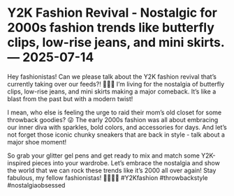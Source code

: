 # Y2K Fashion Revival - Nostalgic for 2000s fashion trends like butterfly clips, low-rise jeans, and mini skirts. — 2025-07-14

Hey fashionistas! Can we please talk about the Y2K fashion revival that’s currently taking over our feeds?! 🦋👖👗 I’m living for the nostalgia of butterfly clips, low-rise jeans, and mini skirts making a major comeback. It’s like a blast from the past but with a modern twist!

I mean, who else is feeling the urge to raid their mom’s old closet for some throwback goodies? 😜 The early 2000s fashion was all about embracing our inner diva with sparkles, bold colors, and accessories for days. And let’s not forget those iconic chunky sneakers that are back in style - talk about a major shoe moment!

So grab your glitter gel pens and get ready to mix and match some Y2K-inspired pieces into your wardrobe. Let’s embrace the nostalgia and show the world that we can rock these trends like it’s 2000 all over again! Stay fabulous, my fellow fashionistas! 💁🏻‍♀️💫 #Y2Kfashion #throwbackstyle #nostalgiaobsessed